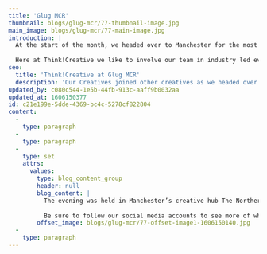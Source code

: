 ```yaml
---
title: 'Glug MCR'
thumbnail: blogs/glug-mcr/77-thumbnail-image.jpg
main_image: blogs/glug-mcr/77-main-image.jpg
introduction: |
  At the start of the month, we headed over to Manchester for the most recent Glug event.
  
  Here at Think!Creative we like to involve our team in industry led events to keep updated on what’s going on in the design world and network with other creatives. This was our second time at a Glug Manchester Event, attending our first only a couple of months back in February.
seo:
  title: 'Think!Creative at Glug MCR'
  description: 'Our Creatives joined other creatives as we headed over to Manchester for the most recent Glug event. To find out more call us on +441253297900'
updated_by: c080c544-1e5b-44fb-913c-aaff9b0032aa
updated_at: 1606150377
id: c21e199e-5dde-4369-bc4c-5278cf822804
content:
  -
    type: paragraph
  -
    type: paragraph
  -
    type: set
    attrs:
      values:
        type: blog_content_group
        header: null
        blog_content: |
          The evening was held in Manchester’s creative hub The Northern Quarter. It was a brilliant evening with some interesting talks by graphic designers, illustrators, freelancers and creative directors from the North West. Our highlight of the evening, aside from the free beer and pizza, was a talk given by Noir Agency co-founder, on the future of technology and use within branding. Our team was left with food for thought and we spent the next day discussing the evening in the studio.
          
          Be sure to follow our social media accounts to see more of what our team get up to.
        offset_image: blogs/glug-mcr/77-offset-image1-1606150140.jpg
  -
    type: paragraph
---
```

